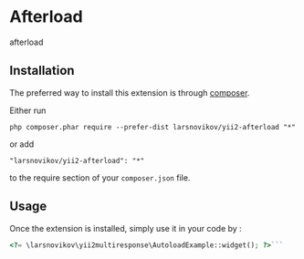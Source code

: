 Afterload
=========
afterload

Installation
------------

The preferred way to install this extension is through [composer](http://getcomposer.org/download/).

Either run

```
php composer.phar require --prefer-dist larsnovikov/yii2-afterload "*"
```

or add

```
"larsnovikov/yii2-afterload": "*"
```

to the require section of your `composer.json` file.


Usage
-----

Once the extension is installed, simply use it in your code by  :

```php
<?= \larsnovikov\yii2multiresponse\AutoloadExample::widget(); ?>```